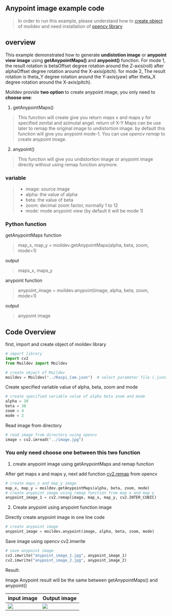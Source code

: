 ## Anypoint image example code
> In order to run this example, please understand how to [create object](../Create_object) of moildev and need installation of [opencv library](https://pypi.org/project/opencv-python/)
## overview
This example demonstrated how to generate **undistotion image** or **anypoint view image** using **getAnypointMaps()** and **anypoint()** function. For mode 1, the result rotation is betaOffset degree rotation around the Z-axis(roll) after alphaOffset degree rotation around the X-axis(pitch). for mode 2, The result rotation is theta_Y degree rotation around the Y-axis(yaw) after theta_X degree rotation around the X-axis(pitch).

Moildev provide **two option** to create anypoint image, you only need to **choose one**:
1. getAnypointMaps()
> This function will create give you return maps x and maps y for specified zenital and azimutal angel. return of X-Y Maps can be use later to remap the original image to undistortion image. by default this function will give you anypoint mode-1. You can use *opencv remap* to create anypoint image.
2. anypoint()
> This function will give you undistortion image or anypoint image directly without using remap function anymore.
### variable
> - image: source image
> - alpha: the value of alpha
> - beta: the value of beta
> - zoom: decimal zoom factor, normally 1 to 12
> - mode: mode anypoint view (by default it will be mode 1)

### Python function
getAnypointMaps function
> map_x, map_y = moildev.getAnypointMaps(alpha, beta, zoom, mode=1)

output 
> maps_x, maps_y

anypoint function
>anypoint_image = moildev.anypoint(image, alpha, beta, zoom, mode=1)

output
>anypoint image

## Code Overview
first, import and create object of moildev library
```python
# import library
import cv2
from Moildev import Moildev

# create object of Moildev
moildev = Moildev("../Raspi_Cam.json")  # select parameter file (.json)
``````
Create specified variable value of alpha, beta, zoom and mode
```python
# create specified variable value of alpha beta zoom and mode
alpha = 30
beta = 30
zoom = 4
mode = 2
```
Read image from directory
```python
# read image from directory using opencv
image = cv2.imread("../image.jpg")
```
### You only need choose one between this two function
1. create anypoint image using getAnypointMaps and remap function

After get maps x and maps y, next add function [cv2.remap](https://docs.opencv.org/3.4/d1/da0/tutorial_remap.html) from opencv

```python
# create maps_x and map_y image
map_x, map_y = moildev.getAnypointMaps(alpha, beta, zoom, mode)
# create anypoint image using remap function from map x and map y
anypoint_image_1 = cv2.remap(image, map_x, map_y, cv2.INTER_CUBIC)
```
2. Create anypoint using anypoint function image

Directly create anypoint image in one line code
```python
# create anypoint image
anypoint_image = moildev.anypoint(image, alpha, beta, zoom, mode)
```
Save image using opencv cv2.imwrite
```python
# save anypoint image
cv2.imwrite("anypoint_image_1.jpg", anypoint_image_1)
cv2.imwrite("anypoint_image_2.jpg", anypoint_image_2)
```

Result:

Image Anypoint result will be the same between getAnypointMaps() and anypoint()

| input image       | Output image
|-------------------| --- 
| ![](../image.jpg) | ![](img/result.jpg)